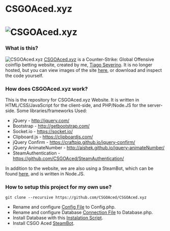 # CSGOAced.xyz
# ![CSGOAced.xyz](https://raw.githubusercontent.com/CSGOAced/CSGOAced.xyz/master/img/thumbnail.png)

### What is this?
![CSGOAced.xyz](https://cloud.githubusercontent.com/assets/14254842/26793504/1d5c3814-4a16-11e7-9386-8cc69239af6e.png)
 [CSGOAced.xyz](https://www.csgoaced.xyz) is a Counter-Strike: Global Offensive coinflip betting website, created by me, [Tiago Severino](https://github.com/TiagoSeverino). It is no longer hosted, but you can view images of the site [here](http://imgur.com/a/st2di), or download and inspect the code yourself.

### How does CSGOAced.xyz work?
This is the repository for CSGOAced.xyz Website. It is written in HTML/CSS/JavaScript for the client-side, and PHP/Node.JS for the server-side.
Some libraries/frameworks Used:
* jQuery - http://jquery.com/
* Bootstrap - http://getbootstrap.com/
* Socket.io - https://socket.io/
* Clipboard.js - https://clipboardjs.com/
* jQuery Confirm - https://craftpip.github.io/jquery-confirm/
* jQuery AnimateNumber - http://aishek.github.io/jquery-animateNumber/
* SteamAuthentication - https://github.com/CSGOAced/SteamAuthentication/


In addition to the website, we are also using a SteamBot, which can be found [here](https://github.com/CSGOAced/CSGOAced.xyz-NodeServer), and is written in Node.JS.

### How to setup this project for my own use?
    git clone --recursive https://github.com/CSGOAced/CSGOAced.xyz
  - Rename and configure [Config File](https://github.com/CSGOAced/CSGOAced.xyz/blob/master/lib/controller/Config.php.default) to Config.php.
  - Rename and configure Database [Connection File](https://github.com/CSGOAced/CSGOAced.xyz/blob/master/lib/database/Connect.php.default) to Database.php.
  - Install Database with this [Instalation Script](https://gist.github.com/TiagoSeverino/6f5d8daf5e83f0612ed2b8cf64db3be2).
  - Install CSGO Aced [SteamBot](https://github.com/CSGOAced/CSGOAced.xyz-NodeServer).
